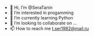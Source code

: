 - 👋 Hi, I’m @SeraTanin
- 👀 I’m interested in progamming
- 🌱 I’m currently learning Python
- 💞️ I’m looking to collaborate on ... 
- 📫 How to reach me t.ser1982@mail.ru

<!---
SeraTanin/SeraTanin is a ✨ special ✨ repository because its `README.md` (this file) appears on your GitHub profile.
You can click the Preview link to take a look at your changes.
--->
